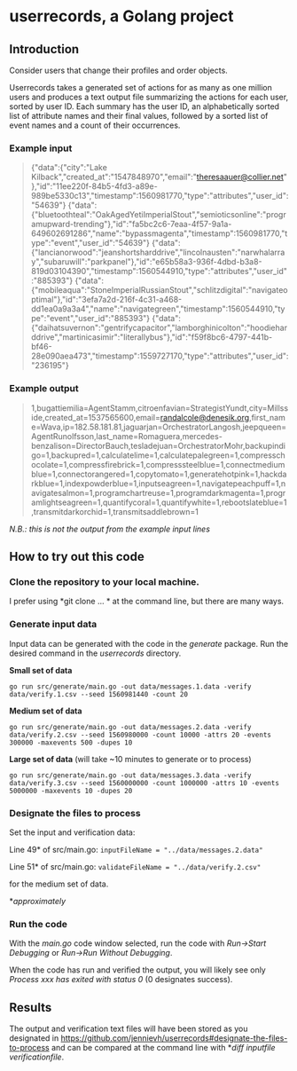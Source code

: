 # userrecords, a Golang project

## Introduction
Consider users that change their profiles and order objects. 

Userrecords takes a generated set of actions for as many as one million users
and produces a text output file summarizing the actions for each user, sorted
by user ID. Each summary has the user ID, an alphabetically sorted list 
of attribute names and their final values, followed by a sorted list 
of event names and a count of their occurrences.

### Example input
> {"data":{"city":"Lake Kilback","created_at":"1547848970","email":"theresaauer@collier.net"},"id":"11ee220f-84b5-4fd3-a89e-989be5330c13","timestamp":1560981770,"type":"attributes","user_id":"54639"}
>{"data":{"bluetoothteal":"OakAgedYetiImperialStout","semioticsonline":"programupward-trending"},"id":"fa5bc2c6-7eaa-4f57-9a1a-649602691286","name":"bypassmagenta","timestamp":1560981770,"type":"event","user_id":"54639"}
>{"data":{"lancianorwood":"jeanshortsharddrive","lincolnausten":"narwhalarray","subaruwill":"parkpanel"},"id":"e65b58a3-936f-4dbd-b3a8-819d03104390","timestamp":1560544910,"type":"attributes","user_id":"885393"}
>{"data":{"mobileaqua":"StoneImperialRussianStout","schlitzdigital":"navigateoptimal"},"id":"3efa7a2d-216f-4c31-a468-dd1ea0a9a3a4","name":"navigategreen","timestamp":1560544910,"type":"event","user_id":"885393"}
>{"data":{"daihatsuvernon":"gentrifycapacitor","lamborghinicolton":"hoodieharddrive","martinicasimir":"literallybus"},"id":"f59f8bc6-4797-441b-bf46-28e090aea473","timestamp":1559727170,"type":"attributes","user_id":"236195"}

### Example output
>1,bugattiemilia=AgentStamm,citroenfavian=StrategistYundt,city=Millsside,created_at=1537565600,email=randalcole@denesik.org,first_name=Wava,ip=182.58.181.81,jaguarjan=OrchestratorLangosh,jeepqueen=AgentRunolfsson,last_name=Romaguera,mercedes-benzalison=DirectorBauch,tesladejuan=OrchestratorMohr,backupindigo=1,backupred=1,calculatelime=1,calculatepalegreen=1,compresschocolate=1,compressfirebrick=1,compresssteelblue=1,connectmediumblue=1,connectorangered=1,copytomato=1,generatehotpink=1,hackdarkblue=1,indexpowderblue=1,inputseagreen=1,navigatepeachpuff=1,navigatesalmon=1,programchartreuse=1,programdarkmagenta=1,programlightseagreen=1,quantifycoral=1,quantifywhite=1,rebootslateblue=1,transmitdarkorchid=1,transmitsaddlebrown=1

*N.B.: this is not the output from the example input lines*

## How to try out this code
### Clone the repository to your local machine.
I prefer using *git clone ... * at the command line, but there are many ways.

### Generate input data
Input data can be generated with the code in the *generate* package. Run the desired command
in the *userrecords* directory.

**Small set of data**

`go run src/generate/main.go -out data/messages.1.data -verify data/verify.1.csv --seed 1560981440 -count 20`

**Medium set of data**

`go run src/generate/main.go -out data/messages.2.data -verify data/verify.2.csv --seed 1560980000 -count 10000 -attrs 20 -events 300000 -maxevents 500 -dupes 10`

**Large set of data** (will take ~10 minutes to generate or to process)

`go run src/generate/main.go -out data/messages.3.data -verify data/verify.3.csv --seed 1560000000 -count 1000000 -attrs 10 -events 5000000 -maxevents 10 -dupes 20`

### Designate the files to process
Set the input and verification data:

Line 49\* of src/main.go: `inputFileName = "../data/messages.2.data"`

Line 51\* of src/main.go: `validateFileName = "../data/verify.2.csv"`

for the medium set of data.

\**approximately*

### Run the code
With the *main.go* code window selected, run the code with *Run->Start Debugging* or *Run->Run Without Debugging*.

When the code has run and verified the output, you will likely see only *Process xxx has exited with status 0* (0 designates success).

## Results
The output and verification text files will have been stored as you designated in https://github.com/jennievh/userrecords#designate-the-files-to-process and can be compared at the command line with **diff inputfile verificationfile*.